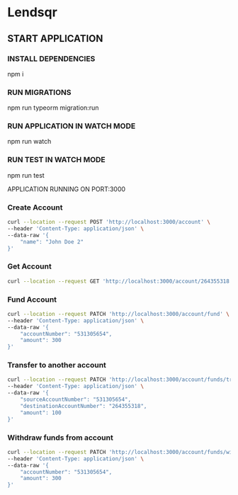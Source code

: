 # Lendsqr

## START APPLICATION

### INSTALL DEPENDENCIES
npm i

### RUN MIGRATIONS
npm run typeorm migration:run 

### RUN APPLICATION IN WATCH MODE
npm run watch

### RUN TEST IN WATCH MODE
npm run test


APPLICATION RUNNING ON PORT:3000


### Create Account
```bash
curl --location --request POST 'http://localhost:3000/account' \
--header 'Content-Type: application/json' \
--data-raw '{
    "name": "John Doe 2"
}'

```


### Get Account 
```bash
curl --location --request GET 'http://localhost:3000/account/264355318'
```

### Fund Account
```bash
curl --location --request PATCH 'http://localhost:3000/account/fund' \
--header 'Content-Type: application/json' \
--data-raw '{
    "accountNumber": "531305654",
    "amount": 300
}'
```

### Transfer to another account
```bash
curl --location --request PATCH 'http://localhost:3000/account/funds/transfer' \
--header 'Content-Type: application/json' \
--data-raw '{
    "sourceAccountNumber": "531305654",
    "destinationAccountNumber": "264355318",
    "amount": 100
}'
```

### Withdraw funds from account
```bash
curl --location --request PATCH 'http://localhost:3000/account/funds/withdraw' \
--header 'Content-Type: application/json' \
--data-raw '{
    "accountNumber": "531305654",
    "amount": 300
}'
```